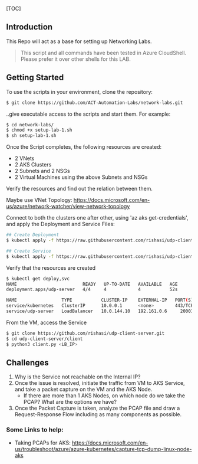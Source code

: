 [TOC]

## Introduction

This Repo will act as a base for setting up Networking Labs.

> This script and all commands have been tested in Azure CloudShell. Please prefer it over other shells for this LAB.

## Getting Started

To use the scripts in your environment, clone the repository:

```bash
$ git clone https://github.com/ACT-Automation-Labs/network-labs.git
```

..give executable access to the scripts and start them. For example:

```bash
$ cd network-labs/
$ chmod +x setup-lab-1.sh
$ sh setup-lab-1.sh
```

Once the Script completes, the following resources are created:

- 2 VNets
- 2 AKS Clusters
- 2 Subnets and 2 NSGs
- 2 Virtual Machines using the above Subnets and NSGs

Verify the resources and find out the relation between them.

Maybe use VNet Topology: https://docs.microsoft.com/en-us/azure/network-watcher/view-network-topology



Connect to both the clusters one after other, using 'az aks get-credentials', and apply the Deployment and Service Files:

```bash
## Create Deployment
$ kubectl apply -f https://raw.githubusercontent.com/rishasi/udp-client-server/main/k8s-yaml/server-deployment.yaml

## Create Service
$ kubectl apply -f https://raw.githubusercontent.com/rishasi/udp-client-server/main/k8s-yaml/server-ilb-service.yaml
```

Verify that the resources are created

```bash
$ kubectl get deploy,svc
NAME                         READY   UP-TO-DATE   AVAILABLE   AGE
deployment.apps/udp-server   4/4     4            4           52s

NAME                 TYPE           CLUSTER-IP    EXTERNAL-IP   PORT(S)           AGE
service/kubernetes   ClusterIP      10.0.0.1      <none>        443/TCP           23m
service/udp-server   LoadBalancer   10.0.144.10   192.161.0.6     20001:30535/UDP   27s
```



From the VM, access the Service

```bash
$ git clone https://github.com/rishasi/udp-client-server.git
$ cd udp-client-server/client
$ python3 client.py <LB_IP>
```



## Challenges

1. Why is the Service not reachable on the Internal IP?
2. Once the issue is resolved, initiate the traffic from VM to AKS Service, and take a packet capture on the VM and the AKS Node.
   - If there are more than 1 AKS Nodes, on which node do we take the PCAP? What are the options we have?
3. Once the Packet Capture is taken, analyze the PCAP file and draw a Request-Response Flow including as many components as possible.



### Some Links to help:

- Taking PCAPs for AKS: https://docs.microsoft.com/en-us/troubleshoot/azure/azure-kubernetes/capture-tcp-dump-linux-node-aks